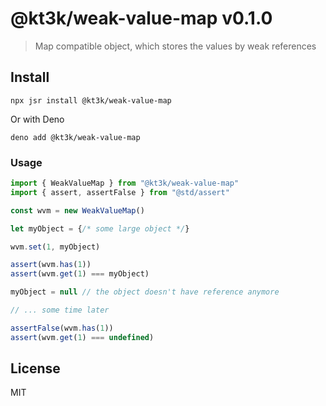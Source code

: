 # @kt3k/weak-value-map v0.1.0

> Map compatible object, which stores the values by weak references

## Install

```
npx jsr install @kt3k/weak-value-map
```

Or with Deno

```
deno add @kt3k/weak-value-map
```

### Usage

```ts
import { WeakValueMap } from "@kt3k/weak-value-map"
import { assert, assertFalse } from "@std/assert"

const wvm = new WeakValueMap()

let myObject = {/* some large object */}

wvm.set(1, myObject)

assert(wvm.has(1))
assert(wvm.get(1) === myObject)

myObject = null // the object doesn't have reference anymore

// ... some time later

assertFalse(wvm.has(1))
assert(wvm.get(1) === undefined)
```

## License

MIT
